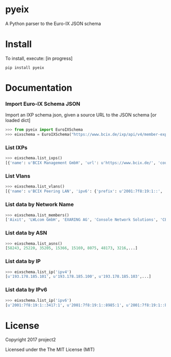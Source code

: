 # pyeix
A Python parser to the Euro-IX JSON schema

Install
=======

To install, execute: [in progress]

```
pip install pyeix
```

Documentation
=============

### Import Euro-IX Schema JSON
Import an IXP schema json, given a source URL to the JSON schema [or loaded dict]
```python
>>> from pyeix import EuroIXSchema
>>> eixschema = EuroIXSchema("https://www.bcix.de/ixp/api/v4/member-export/ixf/0.6")
```

### List IXPs
```python
>>> eixschema.list_ixps()
[{'name': u'BCIX Management GmbH', 'url': u'https://www.bcix.de/', 'country': u'DE', 'shortname': u'BCIX', 'ixf_id': 21, 'stats_api': None, 'ixp_id': 1}]
```

### List Vlans 
```python
>>> eixschema.list_vlans()
[{'name': u'BCIX Peering LAN', 'ipv6': {'prefix': u'2001:7f8:19:1::', 'mask_length': 64}, 'ixp_id': 1, 'vlan_id': 1, 'ipv4': {'prefix': u'193.178.185.0', 'mask_length': 25}}]
```

### List data by Network Name
```python
>>> eixschema.list_members()
['Aixit', 'LWLcom GmbH', 'EXARING AG', 'Console Network Solutions', 'CBXNET',...]
```

### List data by ASN 
```python
>>> eixschema.list_asns()
[58243, 25220, 35205, 15366, 15169, 8075, 48173, 3216,...]
```

### List data by IP
```python
>>> eixschema.list_ip('ipv4')
[u'193.178.185.101', u'193.178.185.100', u'193.178.185.103',...]
```

### List data by IPv6
```python
>>> eixschema.list_ip('ipv6')
[u'2001:7f8:19:1::3417:1', u'2001:7f8:19:1::8985:1', u'2001:7f8:19:1::b599:1',...]
```

License
======

Copyright 2017 project2

Licensed under the The MIT License (MIT)